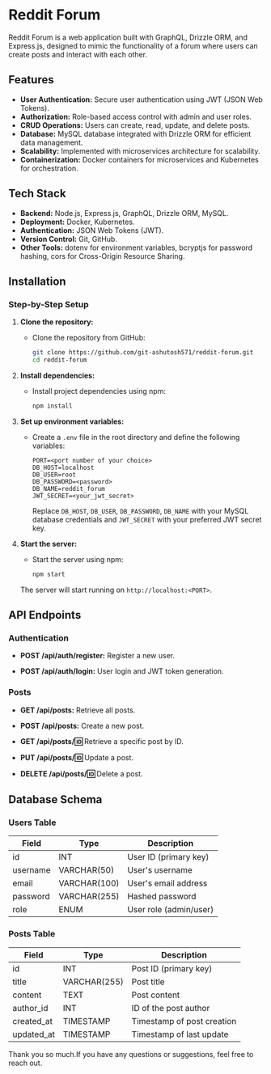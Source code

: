 # Reddit Forum

Reddit Forum is a web application built with GraphQL, Drizzle ORM, and Express.js, designed to mimic the functionality of a forum where users can create posts and interact with each other.

## Features

- **User Authentication:** Secure user authentication using JWT (JSON Web Tokens).
- **Authorization:** Role-based access control with admin and user roles.
- **CRUD Operations:** Users can create, read, update, and delete posts.
- **Database:** MySQL database integrated with Drizzle ORM for efficient data management.
- **Scalability:** Implemented with microservices architecture for scalability.
- **Containerization:** Docker containers for microservices and Kubernetes for orchestration.

## Tech Stack

- **Backend:** Node.js, Express.js, GraphQL, Drizzle ORM, MySQL.
- **Deployment:** Docker, Kubernetes.
- **Authentication:** JSON Web Tokens (JWT).
- **Version Control:** Git, GitHub.
- **Other Tools:** dotenv for environment variables, bcryptjs for password hashing, cors for Cross-Origin Resource Sharing.

## Installation

### Step-by-Step Setup

1. **Clone the repository:**

   - Clone the repository from GitHub:
     ```bash
     git clone https://github.com/git-ashutosh571/reddit-forum.git
     cd reddit-forum
     ```

2. **Install dependencies:**

   - Install project dependencies using npm:
     ```bash
     npm install
     ```

3. **Set up environment variables:**

   - Create a `.env` file in the root directory and define the following variables:
     ```plaintext
     PORT=<port number of your choice>
     DB_HOST=localhost
     DB_USER=root
     DB_PASSWORD=<password>
     DB_NAME=reddit_forum
     JWT_SECRET=<your_jwt_secret>
     ```

     Replace `DB_HOST`, `DB_USER`, `DB_PASSWORD`, `DB_NAME` with your MySQL database credentials and `JWT_SECRET` with your preferred JWT secret key.

4. **Start the server:**

   - Start the server using npm:
     ```bash
     npm start
     ```

   The server will start running on `http://localhost:<PORT>`.

## API Endpoints

### Authentication

- **POST /api/auth/register:**
  Register a new user.

- **POST /api/auth/login:**
  User login and JWT token generation.

### Posts

- **GET /api/posts:**
  Retrieve all posts.

- **POST /api/posts:**
  Create a new post.

- **GET /api/posts/:id:**
  Retrieve a specific post by ID.

- **PUT /api/posts/:id:**
  Update a post.

- **DELETE /api/posts/:id:**
  Delete a post.

## Database Schema

### Users Table

| Field      | Type         | Description           |
|------------|--------------|-----------------------|
| id         | INT          | User ID (primary key) |
| username   | VARCHAR(50)  | User's username       |
| email      | VARCHAR(100) | User's email address  |
| password   | VARCHAR(255) | Hashed password       |
| role       | ENUM         | User role (admin/user)|

### Posts Table

| Field      | Type         | Description               |
|------------|--------------|---------------------------|
| id         | INT          | Post ID (primary key)     |
| title      | VARCHAR(255) | Post title                |
| content    | TEXT         | Post content              |
| author_id  | INT          | ID of the post author     |
| created_at | TIMESTAMP    | Timestamp of post creation|
| updated_at | TIMESTAMP    | Timestamp of last update  |

Thank you so much.If you have any questions or suggestions, feel free to reach out.